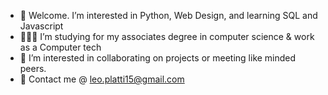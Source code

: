 - 👀 Welcome. I’m interested in Python, Web Design, and learning SQL and Javascript
- 👨🏻‍🎓 I’m studying for my associates degree in computer science & work as a Computer tech
- 🤝 I’m interested in collaborating on projects or meeting  like minded peers.
- 📱 Contact me @ leo.platti15@gmail.com
